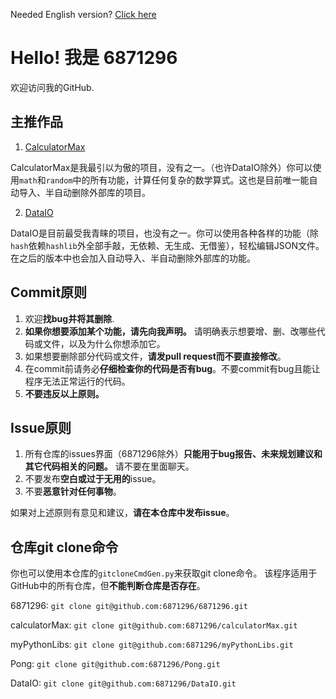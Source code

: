 Needed English version? [Click here](https://github.com/6871296/6871296/blob/main/README(en).md)

# Hello! 我是 6871296

欢迎访问我的GitHub.

## 主推作品
1. [CalculatorMax](https://github.com/6871296/calculatorMax.git)

CalculatorMax是我最引以为傲的项目，没有之一。（也许DataIO除外）你可以使用`math`和`random`中的所有功能，计算任何复杂的数学算式。这也是目前唯一能自动导入、半自动删除外部库的项目。

2. [DataIO](https://github.com/6871296/DataIO.git)

DataIO是目前最受我青睐的项目，也没有之一。你可以使用各种各样的功能（除`hash`依赖`hashlib`外全部手敲，无依赖、无生成、无借鉴），轻松编辑JSON文件。在之后的版本中也会加入自动导入、半自动删除外部库的功能。

## Commit原则

1. 欢迎**找bug并将其删除**.
2. **如果你想要添加某个功能，请先向我声明。** 请明确表示想要增、删、改哪些代码或文件，以及为什么你想添加它。
3. 如果想要删除部分代码或文件，**请发pull request而不要直接修改**。
4. 在commit前请务必**仔细检查你的代码是否有bug**。不要commit有bug且能让程序无法正常运行的代码。
5. **不要违反以上原则。**

## Issue原则

1. 所有仓库的issues界面（6871296除外）**只能用于bug报告、未来规划建议和其它代码相关的问题。** 请不要在里面聊天。
2. 不要发布**空白或过于无用的**issue。
3. 不要**恶意针对任何事物**。

如果对上述原则有意见和建议，**请在本仓库中发布issue**。

## 仓库git clone命令

你也可以使用本仓库的`gitcloneCmdGen.py`来获取git clone命令。 该程序适用于GitHub中的所有仓库，但**不能判断仓库是否存在**。

6871296: `git clone git@github.com:6871296/6871296.git`

calculatorMax: `git clone git@github.com:6871296/calculatorMax.git`

myPythonLibs: `git clone git@github.com:6871296/myPythonLibs.git`

Pong: `git clone git@github.com:6871296/Pong.git`

DataIO: `git clone git@github.com:6871296/DataIO.git`

<!--linklist.h: `git clone git@github.com:6871296/linklist.h.git`-->
